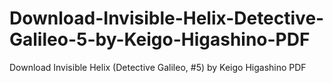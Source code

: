 # Download-Invisible-Helix-Detective-Galileo-5-by-Keigo-Higashino-PDF
Download Invisible Helix (Detective Galileo, #5) by Keigo Higashino PDF
